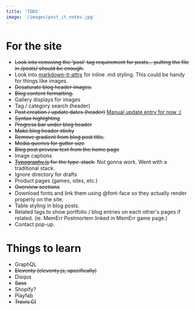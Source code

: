 ```yaml
---
title: 'TODO'
image: '/images/post_it_notes.jpg'
---
```


# For the site

* ~~Look into removing the 'post' tag requirement for posts... putting the file in /posts/ should be enough.~~
* Look into [markdown-it-attrs](https://www.npmjs.com/package/markdown-it-attrs) for inline .md styling. This could be handy for things like images.
* ~~Desaturate blog header images.~~
* ~~Blog content formatting.~~
* Gallery displays for images
* Tag / category search (header)
* ~~Post creation / update dates (header)~~ [Manual update entry for now :(](https://github.com/11ty/eleventy/issues/443)
* ~~Syntax highlghting~~
* ~~Progress bar under blog header~~
* ~~Make blog header sticky~~
* ~~Remove gradient from blog post title.~~
* ~~Media queries for gutter size~~
* ~~Blog post preview text from the home page~~
* Image captions
* ~~[Typography.js](https://kyleamathews.github.io/typography.js/) for the type-stack.~~ Not gonna work. Went with a traditional stack.
* Ignore directory for drafts
* Product pages (games, sites, etc.)
* ~~Overview sections~~
* Download fonts and link them using @font-face so they actually render properly on the site.
* Table styling in blog posts.
* Related tags to show portfolio / blog entries on each other's pages if related. (ie. MemErr Postmortem linked in MemErr game page.)
* Contact pop-up.

# Things to learn

* GraphQL
* ~~Eleventy (eleventy.js, specifically)~~
* Disqus
* ~~Sass~~
* Shopify?
* Playfab
* ~~Travis CI~~
